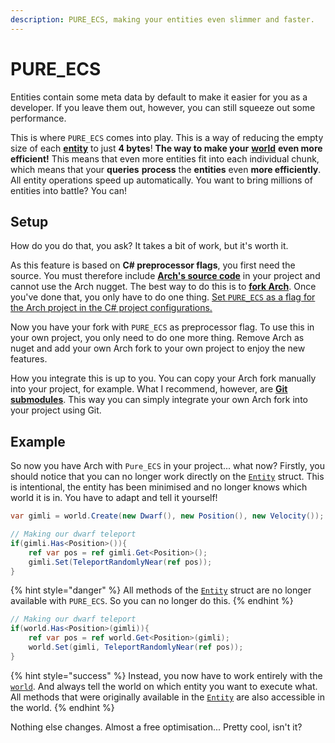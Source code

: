 ```yaml
---
description: PURE_ECS, making your entities even slimmer and faster.
---
```


# PURE\_ECS

Entities contain some meta data by default to make it easier for you as a developer. If you leave them out, however, you can still squeeze out some performance.

This is where `PURE_ECS` comes into play. This is a way of reducing the empty size of each [**entity**](../entity.md) to just **4 bytes**! **The way to make your** [**world**](../world.md) **even more efficient!** This means that even more entities fit into each individual chunk, which means that your **queries** **process** the **entities** even **more efficiently**. All entity operations speed up automatically. You want to bring millions of entities into battle? You can!

## Setup

How do you do that, you ask? It takes a bit of work, but it's worth it.

As this feature is based on **C# preprocessor flags**, you first need the source. You must therefore include [**Arch's source code**](https://github.com/genaray/Arch/tree/master/src/Arch) in your project and cannot use the Arch nugget. The best way to do this is to [**fork Arch**](https://github.com/genaray/Arch/fork). Once you've done that, you only have to do one thing. [Set `PURE_ECS` as a flag for the Arch project in the C# project configurations.](https://www.jetbrains.com/help/rider/Build_Configurations.html#dgy9hp_14)

Now you have your fork with `PURE_ECS` as preprocessor flag. To use this in your own project, you only need to do one more thing. Remove Arch as nuget and add your own Arch fork to your own project to enjoy the new features.

How you integrate this is up to you. You can copy your Arch fork manually into your project, for example. What I recommend, however, are [**Git submodules**](https://git-scm.com/book/en/v2/Git-Tools-Submodules). This way you can simply integrate your own Arch fork into your project using Git.

## Example

So now you have Arch with `Pure_ECS` in your project... what now? Firstly, you should notice that you can no longer work directly on the [`Entity`](../entity.md) struct. This is intentional, the entity has been minimised and no longer knows which world it is in. You have to adapt and tell it yourself!

```csharp
var gimli = world.Create(new Dwarf(), new Position(), new Velocity());

// Making our dwarf teleport
if(gimli.Has<Position>()){
    ref var pos = ref gimli.Get<Position>();
    gimli.Set(TeleportRandomlyNear(ref pos));
}
```

{% hint style="danger" %}
All methods of the [`Entity`](../entity.md) struct are no longer available with `PURE_ECS`. So you can no longer do this.
{% endhint %}

```csharp
// Making our dwarf teleport
if(world.Has<Position>(gimli)){
    ref var pos = ref world.Get<Position>(gimli);
    world.Set(gimli, TeleportRandomlyNear(ref pos));
}
```

{% hint style="success" %}
Instead, you now have to work entirely with the [`world`](../world.md). And always tell the world on which entity you want to execute what. All methods that were originally available in the [`Entity`](../entity.md) are also accessible in the world.
{% endhint %}

Nothing else changes. Almost a free optimisation... Pretty cool, isn't it?
